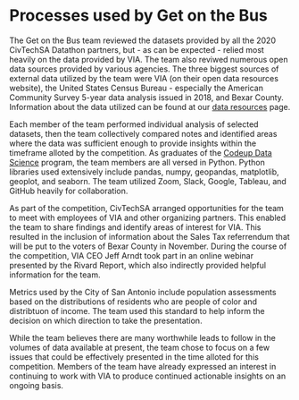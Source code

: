 # Processes used by Get on the Bus

The Get on the Bus team reviewed the datasets provided by all the 2020 CivTechSA Datathon partners, but - as can be expected - relied most heavily on the data provided by VIA. The team also reviwed numerous open data sources provided by various agencies. The three biggest sources of external data utilized by the team were VIA (on their open data resources website), the United States Census Bureau - especially the American Community Survey 5-year data analysis issued in 2018, and Bexar County. Information about the data utilized can be found at our [data resources](https://get-on-the-bus.github.io/datasources) page.

Each member of the team performed individual analysis of selected datasets, then the team collectively compared notes and identified areas where the data was sufficient enough to provide insights within the timeframe alloted by the competition. As graduates of the [Codeup Data Science](https://codeup.com/ds-admissions/) program, the team members are all versed in Python. Python libraries used extensively include pandas, numpy, geopandas, matplotlib, geoplot, and seaborn. The team utilized Zoom, Slack, Google, Tableau, and GitHub heavily for collaboration.

As part of the competition, CivTechSA arranged opportunities for the team to meet with employees of VIA and other organizing partners. This enabled the team to share findings and identify areas of interest for VIA. This resulted in the inclusion of information about the Sales Tax referrendum that will be put to the voters of Bexar County in November. During the course of the competition, VIA CEO Jeff Arndt took part in an online webinar presented by the Rivard Report, which also indirectly provided helpful information for the team. 

Metrics used by the City of San Antonio include population assessments based on the distributions of residents who are people of color and distribtuon of income. The team used this standard to help inform the decision on which direction to take the presentation.

While the team believes there are many worthwhile leads to follow in the volumes of data available at present, the team chose to focus on a few issues that could be effectively presented in the time alloted for this competition. Members of the team have already expressed an interest in continuing to work with VIA to produce continued actionable insights on an ongoing basis.